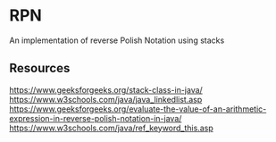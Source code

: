 # RPN

An implementation of reverse Polish Notation using stacks

## Resources
https://www.geeksforgeeks.org/stack-class-in-java/
https://www.w3schools.com/java/java_linkedlist.asp
https://www.geeksforgeeks.org/evaluate-the-value-of-an-arithmetic-expression-in-reverse-polish-notation-in-java/
https://www.w3schools.com/java/ref_keyword_this.asp